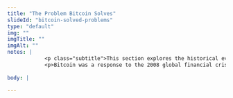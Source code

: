 ```yaml
--- 
title: "The Problem Bitcoin Solves"
slideId: "bitcoin-solved-problems"
type: "default"
img: ""
imgTitle: ""
imgAlt: ""
notes: | 
            <p class="subtitle">This section explores the historical events that led to the creation of Bitcoin.</p>
            <p>Bitcoin was a response to the 2008 global financial crisis, but in order to understand the reason bitcoin was created, you will have to dive into some relevant history.</p>
        
body: | 
        
---
```

